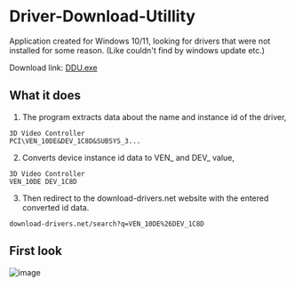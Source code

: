 # Driver-Download-Utillity
Application created for Windows 10/11, looking for drivers that were not installed for some reason.
(Like couldn't find by windows update etc.)

Download link: <a href="https://minhaskamal.github.io/DownGit/#/home?url=https://github.com/semazurek/Driver-Download-Utillity/blob/main/DDU.exe"> DDU.exe </a>

## What it does

1) The program extracts data about the name and instance id of the driver,
```
3D Video Controller
PCI\VEN_10DE&DEV_1C8D&SUBSYS_3...
```

2) Converts device instance id data to VEN_ and DEV_ value,
```
3D Video Controller
VEN_10DE DEV_1C8D
```

3) Then redirect to the download-drivers.net website with the entered converted id data.
```
download-drivers.net/search?q=VEN_10DE%26DEV_1C8D
```

## First look

![image](https://user-images.githubusercontent.com/85984736/156902812-c67b44bc-e10f-4382-bf1b-f426923d5500.png)

